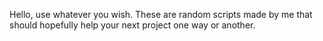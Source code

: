 Hello,
use whatever you wish. These are random scripts made by me that should hopefully help your next project one way or another.
